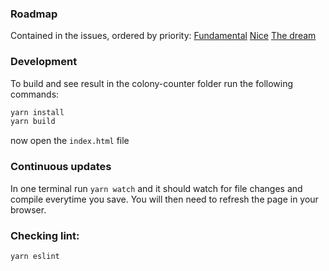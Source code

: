 ### Roadmap
Contained in the issues, ordered by priority:
[Fundamental](https://github.com/ianhi/colony-counter/issues/2)
[Nice](https://github.com/ianhi/colony-counter/issues/4)
[The dream](https://github.com/ianhi/colony-counter/issues/3)
### Development

To build and see result in the colony-counter folder run the following commands:
```bash
yarn install
yarn build
```
now open the `index.html` file


### Continuous updates
In one terminal run `yarn watch` and it should watch for file changes and compile everytime you save. You will then need to refresh the page in your browser.

### Checking lint:
`yarn eslint`
